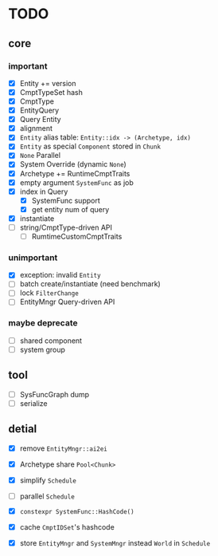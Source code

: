 # TODO

## core

### important

- [x] Entity += version
- [x] CmptTypeSet hash
- [x] CmptType
- [x] EntityQuery
- [x] Query Entity
- [x] alignment
- [x] `Entity` alias table: `Entity::idx -> (Archetype, idx)` 
- [x] `Entity` as special `Component` stored in `Chunk` 
- [x] `None` Parallel
- [x] System Override (dynamic `None`)
- [x] Archetype += RuntimeCmptTraits
- [x] empty argument `SystemFunc` as job
- [x] index in Query
  - [x] SystemFunc support
  - [x] get entity num of query
- [x] instantiate
- [ ] string/CmptType-driven API
  - [ ] RumtimeCustomCmptTraits

### unimportant

- [x] exception: invalid `Entity` 
- [ ] batch create/instantiate (need benchmark)
- [ ] lock `FilterChange` 
- [ ] EntityMngr Query-driven API

### maybe deprecate

- [ ] shared component
- [ ] system group

## tool

- [ ] SysFuncGraph dump
- [ ] serialize

## detial

- [x] remove `EntityMngr::ai2ei` 
- [x] Archetype share `Pool<Chunk>` 
- [x] simplify `Schedule` 
- [ ] parallel `Schedule` 
- [x] `constexpr SystemFunc::HashCode()` 
- [x] cache `CmptIDSet`'s hashcode
- [x] store `EntityMngr` and `SystemMngr` instead `World` in `Schedule` 

